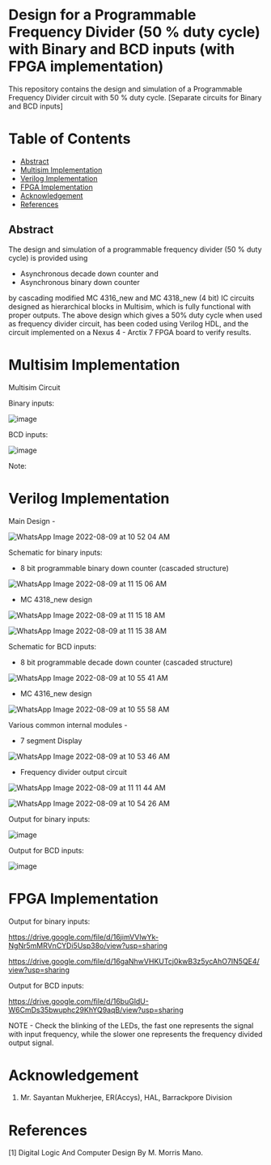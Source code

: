 # Design for a Programmable Frequency Divider (50 % duty cycle) with Binary and BCD inputs (with FPGA implementation)
This repository contains the design and simulation of a Programmable Frequency Divider circuit with 50 % duty cycle. [Separate circuits for Binary and BCD inputs] 

# Table of Contents
 - [Abstract](#abstract) 
 - [Multisim Implementation](#multisim-implementation)
 - [Verilog Implementation](#verilog-implementation)
 - [FPGA Implementation](#fpga-implementation)
 - [Acknowledgement](#acknowledgement)
 - [References](#references)


## Abstract

The design and simulation of a programmable frequency divider (50 % duty cycle) is provided  using 
- Asynchronous decade down counter and 
- Asynchronous binary down counter 

by cascading modified MC 4316_new and MC 4318_new (4 bit) IC circuits designed as hierarchical blocks in Multisim, which is fully functional with proper outputs.
The above design which gives a 50% duty cycle when used as frequency divider circuit, has been coded using Verilog
HDL, and the circuit implemented on a Nexus 4 - Arctix 7 FPGA board to verify results.


# Multisim Implementation

Multisim Circuit 

Binary inputs:

![image](https://user-images.githubusercontent.com/70422874/183562775-82614197-c803-4865-88e1-6a31e57628dd.png)

BCD inputs:

![image](https://user-images.githubusercontent.com/70422874/183562198-0872bb1f-cd91-4035-91ad-395e9ffbd926.png)


Note: 


# Verilog Implementation

Main Design -

![WhatsApp Image 2022-08-09 at 10 52 04 AM](https://user-images.githubusercontent.com/70422874/183571529-3ac209f7-faf1-4ccc-868d-6e08b34160cb.jpeg)

Schematic for binary inputs:

- 8 bit programmable binary down counter (cascaded structure)

![WhatsApp Image 2022-08-09 at 11 15 06 AM](https://user-images.githubusercontent.com/70422874/183574449-d4536a6f-2e81-449d-88f8-60b3b8a27675.jpeg)

- MC 4318_new design 


![WhatsApp Image 2022-08-09 at 11 15 18 AM](https://user-images.githubusercontent.com/70422874/183574604-49aa13e0-4a2c-44de-9c53-06d52000238c.jpeg)

![WhatsApp Image 2022-08-09 at 11 15 38 AM](https://user-images.githubusercontent.com/70422874/183574624-09a2c517-7391-4392-a03c-3725187b03de.jpeg)

Schematic for BCD inputs:

- 8 bit programmable decade down counter (cascaded structure)

![WhatsApp Image 2022-08-09 at 10 55 41 AM](https://user-images.githubusercontent.com/70422874/183572109-175d28be-7427-4aa9-b4c6-574fa2a311ef.jpeg)

- MC 4316_new design 

![WhatsApp Image 2022-08-09 at 10 55 58 AM](https://user-images.githubusercontent.com/70422874/183572129-e085b389-b2ea-4a12-8e48-7cb23d6147d4.jpeg)


Various common internal modules -  

- 7 segment Display

![WhatsApp Image 2022-08-09 at 10 53 46 AM](https://user-images.githubusercontent.com/70422874/183571870-8498ca9a-861a-4a3a-9f08-2bef46b505bb.jpeg)

- Frequency divider output circuit

![WhatsApp Image 2022-08-09 at 11 11 44 AM](https://user-images.githubusercontent.com/70422874/183573937-7756119a-b7b3-483c-b7e3-85be46dd376a.jpeg)

![WhatsApp Image 2022-08-09 at 10 54 26 AM](https://user-images.githubusercontent.com/70422874/183572099-35505b42-382c-41dc-a3f0-277bc1f3e1a3.jpeg)


Output for binary inputs:

![image](https://user-images.githubusercontent.com/70422874/182293281-85aabc90-bb9d-4641-b312-356416b8eeb3.png)



Output for BCD inputs:

![image](https://user-images.githubusercontent.com/70422874/182293112-eac72819-2fb7-4cc9-9b03-e1341a3ca54c.png)

# FPGA Implementation

Output for binary inputs:

https://drive.google.com/file/d/16jimVVlwYk-NgNr5mMRVnCYDi5Usp38o/view?usp=sharing

https://drive.google.com/file/d/16gaNhwVHKUTcj0kwB3z5ycAhO7IN5QE4/view?usp=sharing

Output for BCD inputs:

https://drive.google.com/file/d/16buGldU-W6CmDs35bwuphc29KhYQ9aqB/view?usp=sharing

NOTE - Check the blinking of the LEDs, the fast one represents the signal with input frequency, while the slower one represents the frequency divided output signal.

# Acknowledgement
1. Mr. Sayantan Mukherjee, ER(Accys), HAL, Barrackpore Division

# References
[1] Digital Logic And Computer Design By M. Morris Mano.
